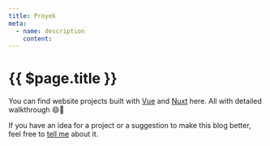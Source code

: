 ```yaml
---
title: Proyek
meta:
  - name: description
    content: 
---
```


# {{ $page.title }}

You can find website projects built with [Vue](https://vuejs.org/) and [Nuxt](https://nuxtjs.org/) here. All with detailed walkthrough :smile::tada:

If you have an idea for a project or a suggestion to make this blog better, feel free to [tell me](mailto:yasmin@yasminzy.com) about it.
